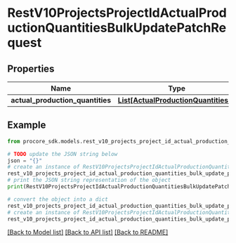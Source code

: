 # RestV10ProjectsProjectIdActualProductionQuantitiesBulkUpdatePatchRequest


## Properties

Name | Type | Description | Notes
------------ | ------------- | ------------- | -------------
**actual_production_quantities** | [**List[ActualProductionQuantities1]**](ActualProductionQuantities1.md) |  | 

## Example

```python
from procore_sdk.models.rest_v10_projects_project_id_actual_production_quantities_bulk_update_patch_request import RestV10ProjectsProjectIdActualProductionQuantitiesBulkUpdatePatchRequest

# TODO update the JSON string below
json = "{}"
# create an instance of RestV10ProjectsProjectIdActualProductionQuantitiesBulkUpdatePatchRequest from a JSON string
rest_v10_projects_project_id_actual_production_quantities_bulk_update_patch_request_instance = RestV10ProjectsProjectIdActualProductionQuantitiesBulkUpdatePatchRequest.from_json(json)
# print the JSON string representation of the object
print(RestV10ProjectsProjectIdActualProductionQuantitiesBulkUpdatePatchRequest.to_json())

# convert the object into a dict
rest_v10_projects_project_id_actual_production_quantities_bulk_update_patch_request_dict = rest_v10_projects_project_id_actual_production_quantities_bulk_update_patch_request_instance.to_dict()
# create an instance of RestV10ProjectsProjectIdActualProductionQuantitiesBulkUpdatePatchRequest from a dict
rest_v10_projects_project_id_actual_production_quantities_bulk_update_patch_request_from_dict = RestV10ProjectsProjectIdActualProductionQuantitiesBulkUpdatePatchRequest.from_dict(rest_v10_projects_project_id_actual_production_quantities_bulk_update_patch_request_dict)
```
[[Back to Model list]](../README.md#documentation-for-models) [[Back to API list]](../README.md#documentation-for-api-endpoints) [[Back to README]](../README.md)


